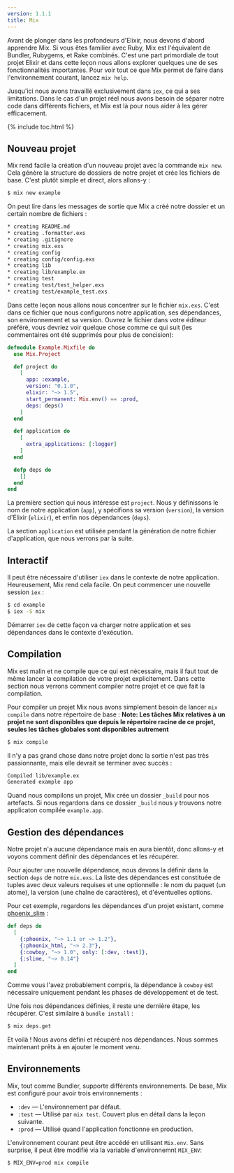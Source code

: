 ```yaml
---
version: 1.1.1
title: Mix
---
```


Avant de plonger dans les profondeurs d'Elixir, nous devons d'abord apprendre Mix.
Si vous êtes familier avec Ruby, Mix est l'équivalent de Bundler, Rubygems, et Rake combinés.
C'est une part primordiale de tout projet Elixir et dans cette leçon nous allons explorer quelques une de ses fonctionnalités importantes.
Pour voir tout ce que Mix permet de faire dans l'environnement courant, lancez `mix help`.

Jusqu'ici nous avons travaillé exclusivement dans `iex`, ce qui a ses limitations.
Dans le cas d'un projet réel nous avons besoin de séparer notre code dans différents fichiers, et Mix est là pour nous aider à les gérer efficacement.

{% include toc.html %}

## Nouveau projet

Mix rend facile la création d'un nouveau projet avec la commande `mix new`.
Cela génère la structure de dossiers de notre projet et crée les fichiers de base.
C'est plutôt simple et direct, alors allons-y :

```bash
$ mix new example
```

On peut lire dans les messages de sortie que Mix a créé notre dossier et un certain nombre de fichiers :

```bash
* creating README.md
* creating .formatter.exs
* creating .gitignore
* creating mix.exs
* creating config
* creating config/config.exs
* creating lib
* creating lib/example.ex
* creating test
* creating test/test_helper.exs
* creating test/example_test.exs
```

Dans cette leçon nous allons nous concentrer sur le fichier `mix.exs`.
C'est dans ce fichier que nous configurons notre application, ses dépendances, son environnement et sa version. 
Ouvrez le fichier dans votre éditeur préféré, vous devriez voir quelque chose comme ce qui suit (les commentaires ont été supprimés pour plus de concision):

```elixir
defmodule Example.Mixfile do
  use Mix.Project

  def project do
    [
      app: :example,
      version: "0.1.0",
      elixir: "~> 1.5",
      start_permanent: Mix.env() == :prod,
      deps: deps()
    ]
  end

  def application do
    [
      extra_applications: [:logger]
    ]
  end

  defp deps do
    []
  end
end
```

La première section qui nous intéresse est `project`.
Nous y définissons le nom de notre application (`app`), y spécifions sa version (`version`), la version d'Elixir (`elixir`), et enfin nos dépendances (`deps`).

La section `application` est utilisée pendant la génération de notre fichier d'application, que nous verrons par la suite.

## Interactif

Il peut être nécessaire d'utiliser `iex` dans le contexte de notre application. Heureusement, Mix rend cela facile. On peut commencer une nouvelle session `iex` :

```bash
$ cd example
$ iex -S mix
```

Démarrer `iex` de cette façon va charger notre application et ses dépendances dans le contexte d'exécution.

## Compilation

Mix est malin et ne compile que ce qui est nécessaire, mais il faut tout de même lancer la compilation de votre projet explicitement.
Dans cette section nous verrons comment compiler notre projet et ce que fait la compilation.

Pour compiler un projet Mix nous avons simplement besoin de lancer `mix compile` dans notre répertoire de base :
**Note: Les tâches Mix relatives à un projet ne sont disponibles que depuis le répertoire racine de ce projet, seules les tâches globales sont disponibles autrement**

```bash
$ mix compile
```

Il n'y a pas grand chose dans notre projet donc la sortie n'est pas très passionnante, mais elle devrait se terminer avec succès :

```bash
Compiled lib/example.ex
Generated example app
```

Quand nous compilons un projet, Mix crée un dossier `_build` pour nos artefacts.
Si nous regardons dans ce dossier `_build` nous y trouvons notre applicaton compilée `example.app`.

## Gestion des dépendances

Notre projet n'a aucune dépendance mais en aura bientôt, donc allons-y et voyons comment définir des dépendances et les récupérer.

Pour ajouter une nouvelle dépendance, nous devons la définir dans la section `deps` de notre `mix.exs`.
La liste des dépendances est constituée de tuples avec deux valeurs requises et une optionnelle : le nom du paquet (un atome), la version (une chaîne de caractères), et d'éventuelles options.

Pour cet exemple, regardons les dépendances d'un projet existant, comme [phoenix_slim](https://github.com/doomspork/phoenix_slim) :

```elixir
def deps do
  [
    {:phoenix, "~> 1.1 or ~> 1.2"},
    {:phoenix_html, "~> 2.3"},
    {:cowboy, "~> 1.0", only: [:dev, :test]},
    {:slime, "~> 0.14"}
  ]
end
```

Comme vous l'avez probablement compris, la dépendance à `cowboy` est nécessaire uniquement pendant les phases de développement et de test.

Une fois nos dépendances définies, il reste une dernière étape, les récupérer. C'est similaire à `bundle install` :

```bash
$ mix deps.get
```

Et voilà ! Nous avons défini et récupéré nos dépendances.
Nous sommes maintenant prêts à en ajouter le moment venu.

## Environnements

Mix, tout comme Bundler, supporte différents environnements.
De base, Mix est configuré pour avoir trois environnements :

- `:dev` — L'environnement par défaut.
- `:test` — Utilisé par `mix test`. Couvert plus en détail dans la leçon suivante.
- `:prod` — Utilisé quand l'application fonctionne en production.

L'environnement courant peut être accédé en utilisant `Mix.env`.
Sans surprise, il peut être modifié via la variable d'environnemnt `MIX_ENV`:

```bash
$ MIX_ENV=prod mix compile
```
